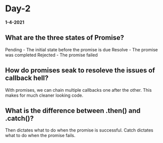 # Day-2

__1-4-2021__

## What are the three states of Promise?

Pending - The initial state before the promise is due
Resolve - The promise was completed
Rejected - The promise failed

## How do promises seak to resoleve the issues of callback hell?

With promises, we can chain multiple callbacks one after the other. This makes for much cleaner looking code.

## What is the difference between .then() and .catch()?

Then dictates what to do when the promise is successful. Catch dictates what to do when the promise fails.